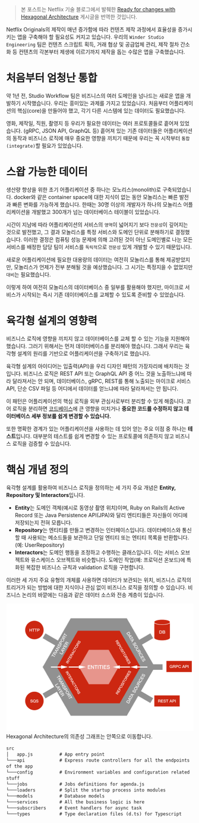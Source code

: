> 본 포스트는 Netflix 기술 블로그에서 발췌한 [Ready for changes with Hexagonal Architecture](https://netflixtechblog.com/ready-for-changes-with-hexagonal-architecture-b315ec967749) 게시글을 번역한 것입니다.

Netflix Originals의 제작이 매년 증가함에 따라 컨텐츠 제작 과정에서 효율성을 증가시키는 앱을 구축해야 할 필요성도 커지고 있습니다. 우리의 `Winder Studio Engineering` 팀은 컨텐츠 스크립트 획득, 거래 협상 및 공급업체 관리, 제작 절차 간소화 등 컨텐츠의 각본부터 제생에 이르기까지 제작을 돕는 수많은 앱을 구축했습니다.

# 처음부터 엄청난 통합
약 1년 전, Studio Workflow 팀은 비즈니스의 여러 도메인을 넘나드는 새로운 앱을 개발하기 시작했습니다. 우리는 흥미있는 과제를 가지고 있었습니다. 처음부터 어플리케이션의 핵심(core)을 만들어야 했고, 각기 다른 시스템에 있는 데이터도 필요했습니다.

영화, 제작일, 직원, 촬영지 등 우리가 필요한 데이터는 여러 프로토콜들로 흩어져 있었습니다. (gRPC, JSON API, GraphQL 등) 흩어져 있는 기존 데이터들은 어플리케이션의 동작과 비즈니스 로직에 매우 중요한 영향을 끼치기 때문에 우리는 꼭 시작부터 `통합(integrate)`할 필요가 있었습니다.

# 스왑 가능한 데이터
생산량 향상을 위한 초기 어플리케이션 중 하나는 모노리스(monolith)로 구축되었습니다. docker와 같은 container space에 대한 지식이 없는 동안 모놀리스는 빠른 발전과 빠른 변화를 가능하게 했습니다. 한때는 30명 이상의 개발자가 하나의 모놀리스 어플리케이션을 개발했고 300개가 넘는 데이터베이스 테이블이 있었습니다.

시간이 지남에 따라 어플리케이션의 서비스의 `영역`이 넓어지기 보다 `전문성`이 깊어지는 것으로 발전했고, 그 결과 모놀리스를 특정 서비스와 도메인 단위로 분해하기로 결정했습니다. 이러한 결정은 컴퓨팅 성능 문제에 의해 고려된 것이 아닌 도메인별로 나눈 모든 서비스를 배정한 담당 팀이 서비스를 `독릭적`으로 `전문성` 있게 개발할 수 있기 때문입니다.

새로운 어플리케이션에 필요한 대용량의 데이터는 여전히 모놀리스를 통해 제공받았지만, 모놀리스가 언제가 전부 분해될 것을 예상했습니다. 그 시기는 특정지을 수 없었지만 `대비`는 필요했습니다. 

이렇게 하여 여전히 모놀리스의 데이터베이스 중 일부를 활용해야 했지만, 마이크로 서비스가 시작되는 즉시 기존 데이터베이스를 교체할 수 있도록 준비할 수 있었습니다. 

# 육각형 설계의 영향력
비즈니스 로직에 영향을 끼치지 않고 데이터베이스를 교체 할 수 있는 기능을 지원해야 했습니다. 그러기 위해서는 먼저 데이터베이스를 분리해야 했습니다. 그래서 우리는 육각형 설계의 원리를 기반으로 어플리케이션을 구축하기로 했습니다.

육각형 설계의 아이디어는 입출력(API)을 우리 디자인 패턴의 가장자리에 배치하는 것입니다. 비즈니스 로직은 REST API 또는 GraphQL API 중 어느 것을 노출하느냐에 따라 달라져서는 안 되며, 데이터베이스, gRPC, REST를 통해 노출되는 마이크로 서비스 API, 단순 CSV 파일 등 어디에서 데이터를 얻느냐에 따라 달라져서는 안 됩니다.

이 패턴은 어플리케이션의 핵심 로직을 외부 관심사로부터 분리할 수 있게 해줍니다. 코어 로직을 분리하면 [코드베이스](https://ko.wikipedia.org/wiki/%EC%BD%94%EB%93%9C%EB%B2%A0%EC%9D%B4%EC%8A%A4)에 큰 영향을 미치거나 **중요한 코드를 수정하지 않고 데이터베이스 세부 정보를 쉽게 변경할 수 있습니다.**

또한 명확한 경계가 있는 어플리케이션을 사용하는 데 있어 얻는 주요 이점 중 하나는 **테스트**입니다. 대부분의 테스트를 쉽게 변경할 수 있는 프로토콜에 의존하지 않고 비즈니스 로직을 검증할 수 있습니다. 

# 핵심 개념 정의
육각형 설계를 활용하여 비즈니스 로직을 정의하는 세 가지 주요 개념은 **Entity, Repository 및 Interactors**입니다.
- **Entity**는 도메인 객체(예시로 동영상 촬영 위치)이며, Ruby on Rails의 Active Record 또는 Java Persistence API(JPA)와 달리 엔티티들은 자신들이 어디에 저장되는지 전혀 모릅니다.
- **Repository**는 엔티티를 만들고 변경하는 인터페이스입니다. 데이터베이스와 통신할 때 사용되는 메소드들을 보관하고 단일 엔티티 또는 엔티티 목록을 반환합니다. (예: UserRepository)
- **Interactors**는 도메인 행동을 조정하고 수행하는 클래스입니다. 이는 서비스 오브젝트와 유스케이스 오브젝트와 비슷합니다. 도메인 작업(예: 프로덕션 온보드)에 특화된 복잡한 비즈니스 규칙과 validation 로직을 구현합니다.

이러한 세 가지 주요 유형의 개체를 사용하면 데이터가 보관되는 위치, 비즈니스 로직의 트리거가 되는 방법에 대한 지식이나 관심 없이 비즈니스 로직을 정의할 수 있습니다. 비즈니스 논리의 바깥에는 다음과 같은 데이터 소스와 전송 계층이 있습니다.

![Hexagonal Architecture](./Hexagonal%20Architecture.png)
Hexagonal Architecture의 의존성 그래프는 안쪽으로 이동합니다.
```
src
│   app.js          # App entry point
└───api             # Express route controllers for all the endpoints of the app
└───config          # Environment variables and configuration related stuff
└───jobs            # Jobs definitions for agenda.js
└───loaders         # Split the startup process into modules
└───models          # Database models
└───services        # All the business logic is here
└───subscribers     # Event handlers for async task
└───types           # Type declaration files (d.ts) for Typescript
```
